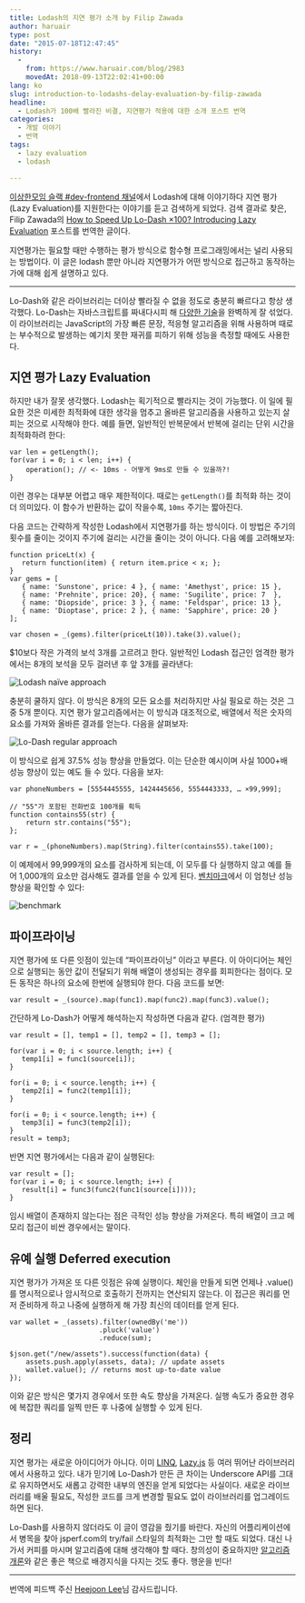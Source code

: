 ```yaml
---
title: Lodash의 지연 평가 소개 by Filip Zawada
author: haruair
type: post
date: "2015-07-18T12:47:45"
history:
  - 
    from: https://www.haruair.com/blog/2983
    movedAt: 2018-09-13T22:02:41+00:00
lang: ko
slug: introduction-to-lodashs-delay-evaluation-by-filip-zawada
headline:
  - Lodash가 100배 빨라진 비결, 지연평가 적용에 대한 소개 포스트 번역
categories:
  - 개발 이야기
  - 번역
tags:
  - lazy evaluation
  - lodash

---
```

[이상한모임 슬랙 #dev-frontend 채널][1]에서 Lodash에 대해 이야기하다 지연 평가(Lazy Evaluation)를 지원한다는 이야기를 듣고 검색하게 되었다. 검색 결과로 찾은, Filip Zawada의 [How to Speed Up Lo-Dash ×100? Introducing Lazy Evaluation][2] 포스트를 번역한 글이다.

지연평가는 필요할 때만 수행하는 평가 방식으로 함수형 프로그래밍에서는 널리 사용되는 방법이다. 이 글은 lodash 뿐만 아니라 지연평가가 어떤 방식으로 접근하고 동작하는가에 대해 쉽게 설명하고 있다.

* * *

Lo-Dash와 같은 라이브러리는 더이상 빨라질 수 없을 정도로 충분히 빠르다고 항상 생각했다. Lo-Dash는 자바스크립트를 짜내다시피 해 [다양한 기술][3]을 완벽하게 잘 섞었다. 이 라이브러리는 JavaScript의 가장 빠른 문장, 적응형 알고리즘을 위해 사용하며 때로는 부수적으로 발생하는 예기치 못한 재귀를 피하기 위해 성능을 측정할 때에도 사용한다.

## 지연 평가 Lazy Evaluation

하지만 내가 잘못 생각했다. Lodash는 획기적으로 빨라지는 것이 가능했다. 이 일에 필요한 것은 미세한 최적화에 대한 생각을 멈추고 올바른 알고리즘을 사용하고 있는지 살피는 것으로 시작해야 한다. 예를 들면, 일반적인 반복문에서 반복에 걸리는 단위 시간을 최적화하려 한다:

    var len = getLength();
    for(var i = 0; i < len; i++) {
        operation(); // <- 10ms - 어떻게 9ms로 만들 수 있을까?!
    }
    

이런 경우는 대부분 어렵고 매우 제한적이다. 때로는 `getLength()`를 최적화 하는 것이 더 의미있다. 이 함수가 반환하는 값이 작을수록, `10ms` 주기는 짧아진다.

다음 코드는 간략하게 작성한 Lodash에서 지연평가를 하는 방식이다. 이 방법은 주기의 횟수를 줄이는 것이지 주기에 걸리는 시간을 줄이는 것이 아니다. 다음 예를 고려해보자:

    function priceLt(x) {
       return function(item) { return item.price < x; };
    }
    var gems = [
       { name: 'Sunstone', price: 4 }, { name: 'Amethyst', price: 15 },
       { name: 'Prehnite', price: 20}, { name: 'Sugilite', price: 7  },
       { name: 'Diopside', price: 3 }, { name: 'Feldspar', price: 13 },
       { name: 'Dioptase', price: 2 }, { name: 'Sapphire', price: 20 }
    ];
    
    var chosen = _(gems).filter(priceLt(10)).take(3).value();
    

$10보다 작은 가격의 보석 3개를 고르려고 한다. 일반적인 Lodash 접근인 엄격한 평가에서는 8개의 보석을 모두 걸러낸 후 앞 3개를 골라낸다:

<img src="https://farm1.staticflickr.com/546/19798213575_6b7b069dff_o.gif?w=660&#038;ssl=1" alt="Lodash naïve approach" data-recalc-dims="1" />

충분히 쿨하지 않다. 이 방식은 8개의 모든 요소를 처리하지만 사실 필요로 하는 것은 그 중 5개 뿐이다. 지연 평가 알고리즘에서는 이 방식과 대조적으로, 배열에서 적은 숫자의 요소를 가져와 올바른 결과를 얻는다. 다음을 살펴보자:

<img src="https://farm1.staticflickr.com/499/19802991361_f410fb2ae6_o.gif?w=660&#038;ssl=1" alt="Lo-Dash regular approach" data-recalc-dims="1" />

이 방식으로 쉽게 37.5% 성능 향상을 만들었다. 이는 단순한 예시이며 사실 1000+배 성능 향상이 있는 예도 들 수 있다. 다음을 보자:

    var phoneNumbers = [5554445555, 1424445656, 5554443333, … ×99,999];
    
    // "55"가 포함된 전화번호 100개를 획득
    function contains55(str) {
        return str.contains("55");
    };
    
    var r = _(phoneNumbers).map(String).filter(contains55).take(100);
    

이 예제에서 99,999개의 요소를 검사하게 되는데, 이 모두를 다 실행하지 않고 예를 들어 1,000개의 요소만 검사해도 결과를 얻을 수 있게 된다. [벤치마크][4]에서 이 엄청난 성능 향상을 확인할 수 있다:

<img src="https://farm1.staticflickr.com/364/19175603254_2f9dd00382_o.jpg?w=660&#038;ssl=1" alt="benchmark" data-recalc-dims="1" />

## 파이프라이닝

지연 평가에 또 다른 잇점이 있는데 &#8220;파이프라이닝&#8221; 이라고 부른다. 이 아이디어는 체인으로 실행되는 동안 값이 전달되기 위해 배열이 생성되는 경우를 회피한다는 점이다. 모든 동작은 하나의 요소에 한번에 실행되야 한다. 다음 코드를 보면:

    var result = _(source).map(func1).map(func2).map(func3).value();
    

간단하게 Lo-Dash가 어떻게 해석하는지 작성하면 다음과 같다. (엄격한 평가)

    var result = [], temp1 = [], temp2 = [], temp3 = [];
    
    for(var i = 0; i < source.length; i++) {
       temp1[i] = func1(source[i]);
    }
    
    for(i = 0; i < source.length; i++) {
       temp2[i] = func2(temp1[i]);
    }
    
    for(i = 0; i < source.length; i++) {
       temp3[i] = func3(temp2[i]);
    }
    result = temp3;
    

반면 지연 평가에서는 다음과 같이 실행된다:

    var result = [];
    for(var i = 0; i < source.length; i++) {
       result[i] = func3(func2(func1(source[i])));
    }
    

임시 배열이 존재하지 않는다는 점은 극적인 성능 향상을 가져온다. 특히 배열이 크고 메모리 접근이 비싼 경우에서는 말이다.

## 유예 실행 Deferred execution

지연 평가가 가져온 또 다른 잇점은 유예 실행이다. 체인을 만들게 되면 언제나 .value()를 명시적으로나 암시적으로 호출하기 전까지는 연산되지 않는다. 이 접근은 쿼리를 먼저 준비하게 하고 나중에 실행하게 해 가장 최신의 데이터를 얻게 된다.

    var wallet = _(assets).filter(ownedBy('me'))
                          .pluck('value')
                          .reduce(sum);
    
    $json.get("/new/assets").success(function(data) {
        assets.push.apply(assets, data); // update assets
        wallet.value(); // returns most up-to-date value
    });
    

이와 같은 방식은 몇가지 경우에서 또한 속도 향상을 가져온다. 실행 속도가 중요한 경우에 복잡한 쿼리를 일찍 만든 후 나중에 실행할 수 있게 된다.

## 정리

지연 평가는 새로운 아이디어가 아니다. 이미 [LINQ][5], [Lazy.js][6] 등 여러 뛰어난 라이브러리에서 사용하고 있다. 내가 믿기에 Lo-Dash가 만든 큰 차이는 Underscore API를 그대로 유지하면서도 새롭고 강력한 내부의 엔진을 얻게 되었다는 사실이다. 새로운 라이브러리를 배울 필요도, 작성한 코드를 크게 변경할 필요도 없이 라이브러리를 업그레이드하면 된다.

Lo-Dash를 사용하지 않더라도 이 글이 영감을 줬기를 바란다. 자신의 어플리케이션에서 병목을 찾아 jsperf.com의 try/fail 스타일의 최적화는 그만 할 때도 되었다. 대신 나가서 커피를 마시며 알고리즘에 대해 생각해야 할 때다. 창의성이 중요하지만 [알고리즘 개론][7]와 같은 좋은 책으로 배경지식을 다지는 것도 좋다. 행운을 빈다!

* * *

번역에 피드백 주신 [Heejoon Lee][8]님 감사드립니다.

 [1]: http://blog.weirdx.io/about/
 [2]: http://filimanjaro.com/blog/2014/introducing-lazy-evaluation/
 [3]: https://www.youtube.com/watch?v=NthmeLEhDDM
 [4]: http://jsperf.com/lazy-demo
 [5]: https://en.wikipedia.org/wiki/Language_Integrated_Query
 [6]: http://danieltao.com/lazy.js/
 [7]: http://mitpress.mit.edu/books/introduction-algorithms
 [8]: https://twitter.com/galadbran
